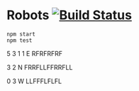 
# Robots [![Build Status](https://travis-ci.org/umaar/robots.svg?branch=master)](https://travis-ci.org/umaar/robots)

```
npm start
npm test
```

5 3
1 1 E
RFRFRFRF

3 2 N
FRRFLLFFRRFLL

0 3 W
LLFFFLFLFL
